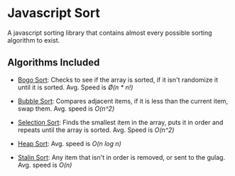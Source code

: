 # Javascript Sort

A javascript sorting library that contains almost every possible sorting algorithm to exist.


## Algorithms Included

- [Bogo Sort](https://en.wikipedia.org/wiki/Bogosort): Checks to see if the array is sorted, if it isn't randomize it until it is sorted. Avg. Speed is *Ø(n * n!)*

- [Bubble Sort](https://en.wikipedia.org/wiki/Bubble_sort): Compares adjacent items, if it is less than the current item, swap them. Avg. speed is *O(n^2)*
- [Selection Sort](https://en.wikipedia.org/wiki/Selection_sort): Finds the smallest item in the array, puts it in order and repeats until the array is sorted. Avg. Speed is *O(n^2)*
- [Heap Sort](https://en.wikipedia.org/wiki/Heapsort): Avg. speed is *O(n log n)*
- [Stalin Sort](https://github.com/gustavo-depaula/stalin-sort): Any item that isn't in order is removed, or sent to the gulag. Avg. speed is *O(n)*

